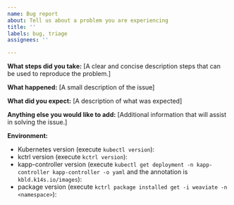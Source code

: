 ```yaml
---
name: Bug report
about: Tell us about a problem you are experiencing
title: ''
labels: bug, triage
assignees: ''

---
```


**What steps did you take:**
[A clear and concise description steps that can be used to reproduce the problem.]

**What happened:**
[A small description of the issue]

**What did you expect:**
[A description of what was expected]

**Anything else you would like to add:**
[Additional information that will assist in solving the issue.]

**Environment:**

* Kubernetes version (execute `kubectl version`):
* kctrl version (execute `kctrl version`):
* kapp-controller version (execute `kubectl get deployment -n kapp-controller kapp-controller -o yaml` and the annotation is `kbld.k14s.io/images`):
* package version (execute `kctrl package installed get -i weaviate -n <namespace>`):
